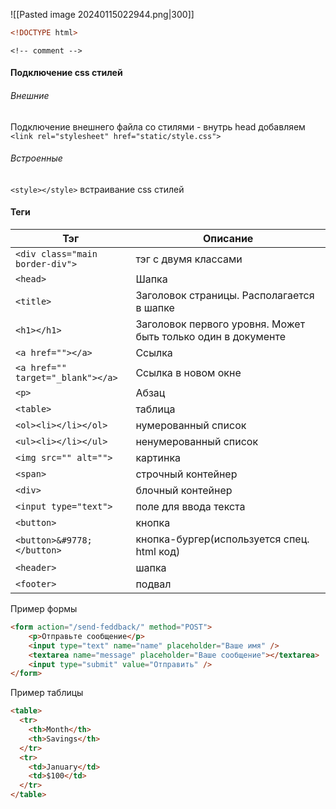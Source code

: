 ![[Pasted image 20240115022944.png|300]]

```html
<!DOCTYPE html>
```
```
<!-- comment -->
```

#### Подключение css стилей
###### Внешние
Подключение внешнего файла со стилями - внутрь head добавляем `<link rel="stylesheet" href="static/style.css">`
###### Встроенные
`<style></style>` встраивание css стилей

#### Теги
|Тэг|Описание|
|-----|----------|
|`<div class="main border-div">`|тэг с двумя классами
|`<head>`|Шапка
|`<title>`|Заголовок страницы. Располагается в шапке
|`<h1></h1>`|Заголовок первого уровня. Может быть только один в документе
|`<a href=""></a>`|Ссылка
|`<a href="" target="_blank"></a>`|Ссылка в новом окне
|`<p>`|Абзац
|`<table>`|таблица
|`<ol><li></li></ol>`|нумерованный список
|`<ul><li></li></ul>`|ненумерованный список
|`<img src="" alt="">`|картинка
|`<span>`|строчный контейнер
|`<div>`|блочный контейнер
|`<input type="text">`|поле для ввода текста
|`<button>`|кнопка
|`<button>&#9778;</button>`|кнопка-бургер(используется спец. html код)
|`<header>`|шапка
|`<footer>`|подвал

Пример формы
```html
<form action="/send-feddback/" method="POST">
    <p>Отправьте сообщение</p>
    <input type="text" name="name" placeholder="Ваше имя" />
    <textarea name="message" placeholder="Ваше сообщение"></textarea>
    <input type="submit" value="Отправить" />
</form>
```

Пример таблицы
```html
<table>  
  <tr>  
    <th>Month</th>  
    <th>Savings</th>  
  </tr>  
  <tr>  
    <td>January</td>  
    <td>$100</td>  
  </tr>  
</table>
```